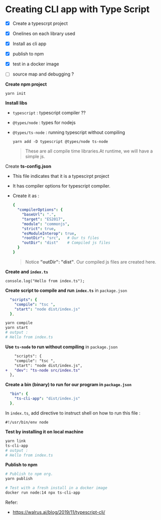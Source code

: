 # Creating CLI app with Type Script



- [x] Create a typescrpt project
- [x] Onelines on  each library used
- [x] Install as cli app
- [x] publish to npm
- [x] test in a docker image
- [ ] source map and debugging ?



**Create npm project** 

```
yarn init
```



**Install libs** 

- `typescript` : typescript compiler ??
- `@types/node` : types for nodejs
- `@types/ts-node` : running typescript without compiling

  ```
  yarn add -D typescript @types/node ts-node
  ```
  
  > These are all compile time libraries.At runtime, we will have a simple js.

  

Create **ts-config.json**

- This file indicates that it is a typescirpt project

- It has compiler options for typescript compiler.

- Create it as : 

  ```yaml
  {
    "compilerOptions": {
      "baseUrl": ".",
      "target": "ES2017",
      "module": "commonjs",
      "strict": true,
      "esModuleInterop": true,
      "rootDir": "src",   # Our ts files
      "outDir": "dist"    # Compiled js files
    }
  }
  ```

  > Notice **"outDir": "dist"**. Our compiled js files are created here.



**Create and `index.ts`**

```
console.log("Hello from index.ts");
```



**Create script to compile and run `index.ts`** in `package.json`

```yaml
  "scripts": {
    "compile": "tsc ",
    "start": "node dist/index.js"
  },
```

```bash
yarn compile
yarn start
# output : 
# Hello from index.ts
```



**Use `ts-node` to run without compiling** in `package.json`

```diff
	"scripts": {
    "compile": "tsc ",
    "start": "node dist/index.js",
+   "dev": "ts-node src/index.ts"
  },
```



**Create a bin (binary) to run for our program in `package.json`**

```yaml
  "bin": {
    "ts-cli-app": "dist/index.js"
  },
```

In `index.ts`, add directive to instruct shell on how to run this file : 

```
#!/usr/bin/env node
```



**Test by installing it on local machine** 

```bash
yarn link
ts-cli-app
# output : 
# Hello from index.ts
```





**Publish to npm** 

```bash
# Publish to npm org.
yarn publish

# Test with a fresh install in a docker image
docker run node:14 npx ts-cli-app 
```



Refer: 

- https://walrus.ai/blog/2019/11/typescript-cli/